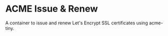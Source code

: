 ACME Issue & Renew
==================

A container to issue and renew Let's Encrypt SSL certificates using acme-tiny.
